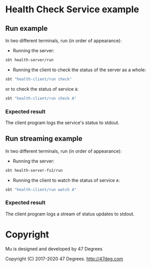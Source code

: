 # Health Check Service example

## Run example

In two different terminals, run (in order of appearance):

* Running the server:

```bash
sbt health-server/run
```

* Running the client to check the status of the server as a whole:

```bash
sbt "health-client/run check"
```

or to check the status of service `A`:

```bash
sbt "health-client/run check A"
```

### Expected result

The client program logs the service's status to stdout.

## Run streaming example

In two different terminals, run (in order of appearance):

* Running the server:

```bash
sbt health-server-fs2/run
```

* Running the client to watch the status of service `A`:

```bash
sbt "health-client/run watch A"
```

### Expected result

The client program logs a stream of status updates to stdout.

[comment]: # (Start Copyright)
# Copyright

Mu is designed and developed by 47 Degrees

Copyright (C) 2017-2020 47 Degrees. <http://47deg.com>

[comment]: # (End Copyright)
